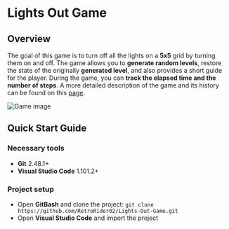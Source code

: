 # Lights Out Game

## Overview

The goal of this game is to turn off all the lights on a **5x5** grid by turning them on and off.
The game allows you to **generate random levels**, restore the state of the originally **generated level**, and also provides a short guide for the player.
During the game, you can **track the elapsed time and the number of steps**.
A more detailed description of the game and its history can be found on this [page](https://en.wikipedia.org/wiki/Lights_Out_(game)).

![Game image](https://westeurope1-mediap.svc.ms/transform/thumbnail?provider=spo&farmid=190388&inputFormat=png&cs=fFNQTw&docid=https%3A%2F%2Fmy.microsoftpersonalcontent.com%2F_api%2Fv2.0%2Fdrives%2Fb!5tbxzN4PB0uXLXmwBNKAFZqRF9VEmB1FrLsrquN7vRqKM1UnOCKqRokCC2WB066-%2Fitems%2F01SQRAAX5DYJQIPYGUOZD2ZQD7PHXRBCMY%3Ftempauth%3Dv1e.eyJzaXRlaWQiOiJjY2YxZDZlNi0wZmRlLTRiMDctOTcyZC03OWIwMDRkMjgwMTUiLCJhdWQiOiIwMDAwMDAwMy0wMDAwLTBmZjEtY2UwMC0wMDAwMDAwMDAwMDAvbXkubWljcm9zb2Z0cGVyc29uYWxjb250ZW50LmNvbUA5MTg4MDQwZC02YzY3LTRjNWItYjExMi0zNmEzMDRiNjZkYWQiLCJleHAiOiIxNzUxMzE3MjAwIn0.oq0fnOE1LeWsU9uDxz0LgiLjOAPm4Rx8iIe3dT4AIk29gnOLxagjBmgCoZlqXNv5nQjZPQYovJ68T4gvQXjGLAq-TG1wYcq_hoIMu0WqdHh3ZuoMhov7gowj-ELH5qxFXczyBPy52fWhfR5tKitXonKFfJPtGhHsEKk8qPnd15d-UAzfUL8fSCLxz0J1K_yfDYxtkLLiU-asKdW53Upr1fxKTCNV6fhKHrW3l9eY9NvyzJRUg_tvYp96qWeQiffFgm4Plml-M9iaZhZznTCnR5IE5fMdy8HTfGuOMr-4DGiktJSK0BbG-7-ikaJCJrc78SYW2CCprUFIvg3PNlYF5N_zzHoUlYVW29pPH02IorZnk5O-xs2iECyBEC9pHSVFZdMb5y7OlFH2AwRTxgqogkkozL9rWGVDm-0WhFlzckzRyHeZzdZYVDNAckV7thCYlTgBX3INwLSsI6n6VEqD9yt5243Wyv-AnP2FWBSrmbg921-Q-J4GIK7wHWJF2RZ6.o50myjgutTolByfZrtj2QWozk0NRjR4uXIst303GaOQ%26version%3DPublished&width=1372&height=914&cb=63886894592)

## Quick Start Guide

### Necessary tools

- **Git** 2.48.1+
- **Visual Studio Code** 1.101.2+

### Project setup

- Open **GitBash** and clone the project: ```git clone https://github.com/RetroRider02/Lights-Out-Game.git```
- Open **Visual Studio Code** and import the project
